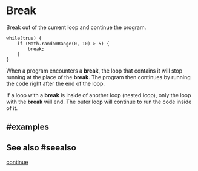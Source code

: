 # Break
 
Break out of the current loop and continue the program.

```block
while(true) {
    if (Math.randomRange(0, 10) > 5) {
        break;
    }
}
```

When a program encounters a **break**, the loop that contains it will stop running at the place of the **break**. The program then continues by running the code right after the end of the loop.

If a loop with a **break** is inside of another loop (nested loop), only the loop with the **break** will end. The outer loop will continue to run the code inside of it.

## #examples

## See also #seealso

[continue](/blocks/loops/continue)
